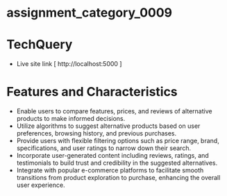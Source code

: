 

# assignment_category_0009



# TechQuery
- Live site link  [ http://localhost:5000 ]


# Features and Characteristics 

-  Enable users to compare features, prices, and reviews of alternative products to make informed decisions.
- Utilize algorithms to suggest alternative products based on user preferences, browsing history, and previous purchases.
- Provide users with flexible filtering options such as price range, brand, specifications, and user ratings to narrow down their search.
- Incorporate user-generated content including reviews, ratings, and testimonials to build trust and credibility in the suggested alternatives.
-  Integrate with popular e-commerce platforms to facilitate smooth transitions from product exploration to purchase, enhancing the overall user experience.

